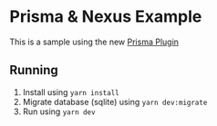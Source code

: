 # Prisma & Nexus Example

This is a sample using the new [Prisma Plugin](https://nexus.prisma.io/) 

## Running

1. Install using `yarn install`
2. Migrate database (sqlite) using `yarn dev:migrate`
3. Run using `yarn dev`